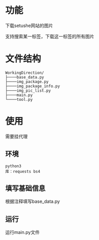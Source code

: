 # 功能

下载setushe网站的图片

支持搜索某一标签，下载这一标签的所有图片

# 文件结构

```
WorkingDirection/
├────base_data.py
├────img_package.py
├────img_package_info.py
├────img_pic_list.py
├────main.py
└────tool.py
```

# 使用

需要挂代理

## 环境

```
python3
库：requests bs4
```

## 填写基础信息

根据注释填写base_data.py

## 运行

运行main.py文件

